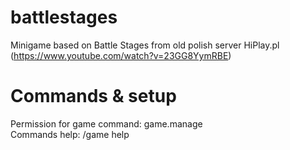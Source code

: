 # battlestages
Minigame based on Battle Stages from old polish server HiPlay.pl (https://www.youtube.com/watch?v=23GG8YymRBE)

# Commands & setup
Permission for game command: game.manage
<br>
Commands help: /game help
